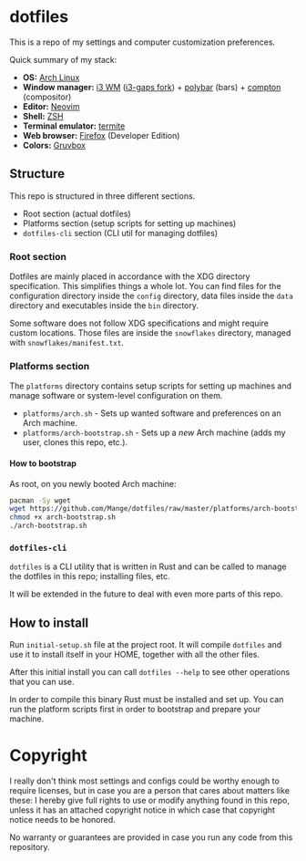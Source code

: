# dotfiles

This is a repo of my settings and computer customization preferences.

Quick summary of my stack:

- **OS:** [Arch Linux][arch]
- **Window manager:** [i3 WM][i3] ([i3-gaps fork][i3-gaps]) +
  [polybar] (bars) + [compton] (compositor)
- **Editor:** [Neovim]
- **Shell:** [ZSH]
- **Terminal emulator:** [termite]
- **Web browser:** [Firefox] (Developer Edition)
- **Colors:** [Gruvbox]

## Structure

This repo is structured in three different sections.

 * Root section (actual dotfiles)
 * Platforms section (setup scripts for setting up machines)
 * `dotfiles-cli` section (CLI util for managing dotfiles)

### Root section

Dotfiles are mainly placed in accordance with the XDG directory specification.
This simplifies things a whole lot. You can find files for the configuration
directory inside the `config` directory, data files inside the `data` directory
and executables inside the `bin` directory.

Some software does not follow XDG specifications and might require custom
locations. Those files are inside the `snowflakes` directory, managed with
`snowflakes/manifest.txt`.

### Platforms section

The `platforms` directory contains setup scripts for setting up machines and
manage software or system-level configuration on them.

- `platforms/arch.sh` - Sets up wanted software and preferences on an Arch
  machine.
- `platforms/arch-bootstrap.sh` - Sets up a *new* Arch machine (adds my user,
  clones this repo, etc.).

#### How to bootstrap

As root, on you newly booted Arch machine:

```bash
pacman -Sy wget
wget https://github.com/Mange/dotfiles/raw/master/platforms/arch-bootstrap.sh
chmod +x arch-bootstrap.sh
./arch-bootstrap.sh
```


### `dotfiles-cli`

`dotfiles` is a CLI utility that is written in Rust and can be called to manage
the dotfiles in this repo; installing files, etc.

It will be extended in the future to deal with even more parts of this repo.

## How to install

Run `initial-setup.sh` file at the project root. It will compile `dotfiles` and
use it to install itself in your HOME, together with all the other files.

After this initial install you can call `dotfiles --help` to see other
operations that you can use.

In order to compile this binary Rust must be installed and set up. You can run
the platform scripts first in order to bootstrap and prepare your machine.

# Copyright

I really don't think most settings and configs could be worthy enough to
require licenses, but in case you are a person that cares about matters like
these:
I hereby give full rights to use or modify anything found in this repo, unless
it has an attached copyright notice in which case that copyright notice needs
to be honored.

No warranty or guarantees are provided in case you run any code from this
repository.

[arch]: https://www.archlinux.org/
[i3]: https://i3wm.org/
[i3-gaps]: https://github.com/Airblader/i3
[polybar]: https://github.com/jaagr/polybar
[compton]: https://github.com/chjj/compton
[Neovim]: https://neovim.io/
[ZSH]: http://zsh.sourceforge.net/
[termite]: https://github.com/thestinger/termite
[Firefox]: https://www.mozilla.org/en-US/firefox/
[Gruvbox]: https://github.com/morhetz/gruvbox
